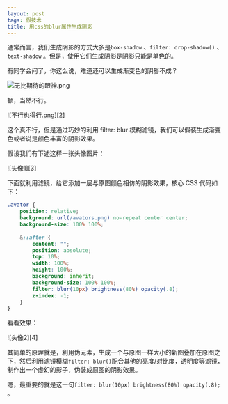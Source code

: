 ```yaml
---
layout: post
tags: 假技术
title: 用css的blur属性生成阴影
---
```


通常而言，我们生成阴影的方式大多是`box-shadow` 、`filter: drop-shadow()` 、`text-shadow` 。但是，使用它们生成阴影是阴影只能是单色的。

有同学会问了，你这么说，难道还可以生成渐变色的阴影不成？

![无比期待的眼神.png][1]

额，当然不行。

![不行也得行.png][2]

这个真不行，但是通过巧妙的利用 filter: blur 模糊滤镜，我们可以假装生成渐变色或者说是颜色丰富的阴影效果。

假设我们有下述这样一张头像图片：

![头像1][3]

下面就利用滤镜，给它添加一层与原图颜色相仿的阴影效果，核心 CSS 代码如下：

```css
.avator {
    position: relative;
    background: url(/avators.png) no-repeat center center;
    background-size: 100% 100%;
    
    &::after {
        content: "";
        position: absolute;
        top: 10%;
        width: 100%;
        height: 100%;
        background: inherit;
        background-size: 100% 100%;
        filter: blur(10px) brightness(80%) opacity(.8);
        z-index: -1;
    }
}
```

看看效果：

![头像2][4]

其简单的原理就是，利用伪元素，生成一个与原图一样大小的新图叠加在原图之下，然后利用滤镜模糊`filter: blur()`配合其他的亮度/对比度，透明度等滤镜，制作出一个虚幻的影子，伪装成原图的阴影效果。

嗯，最重要的就是这一句`filter: blur(10px) brightness(80%) opacity(.8); `。

[1]: https://